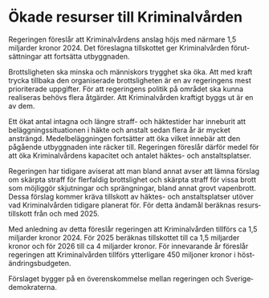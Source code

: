 # Ökade resurser till Kriminalvården

Regeringen föreslår att Kriminal­vårdens anslag höjs med närmare 1,5 miljarder kronor 2024. Det föreslagna tillskottet ger Kriminal­vården förut­sättningar att fortsätta utbygg­naden.

Brottsligheten ska minska och människors trygghet ska öka. Att med kraft trycka tillbaka den organi­serade brotts­lig­heten är en av regeringens mest priori­terade upp­gifter. För att regeringens politik på området ska kunna realiseras behövs flera åtgärder. Att Kriminal­vården kraftigt byggs ut är en av dem.

Ett ökat antal intagna och längre straff- och häktes­tider har inne­burit att belägg­nings­situa­tionen i häkte och anstalt sedan flera år är mycket ansträngd. Medel­belägg­ningen fortsätter att öka vilket inne­bär att den pågående utbygg­naden inte räcker till. Regeringen föreslår därför medel för att öka Kriminal­vårdens kapacitet och antalet häktes- och anstalts­platser.

Regeringen har tidigare aviserat att man bland annat avser att lämna förslag om skärpta straff för flerfaldig brotts­lighet och skärpta straff för vissa brott som möjlig­gör skjutningar och spräng­ningar, bland annat grovt vapen­brott. Dessa förslag kommer kräva tillskott av häktes- och anstalts­platser utöver vad Kriminal­vården tidigare planerat för. För detta ändamål beräknas resurs­tillskott från och med 2025.

Med anledning av detta föreslår regeringen att Kriminal­vården tillförs ca 1,5 miljarder kronor 2024. För 2025 beräknas tillskottet till ca 1,5 miljarder kronor och för 2026 till ca 4 miljarder kronor. För inne­varande år föreslår regeringen att Kriminal­vården tillförs ytterligare 450 miljoner kronor i höst­ändrings­budgeten.

Förslaget bygger på en överens­kommelse mellan regeringen och Sverige­demokraterna.
